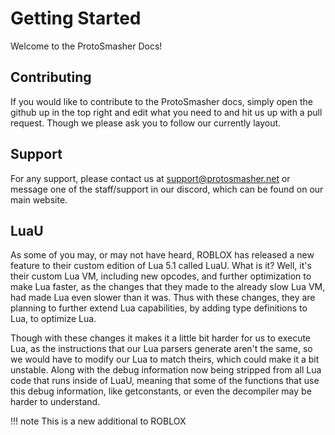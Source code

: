 # Getting Started
Welcome to the ProtoSmasher Docs!

## Contributing
If you would like to contribute to the ProtoSmasher docs, simply open the github up in the top right and edit what you need to and hit us up with a pull request. Though we please ask you to follow our currently layout.

## Support
For any support, please contact us at support@protosmasher.net or message one of the staff/support in our discord, which can be found on our main website.

## LuaU
As some of you may, or may not have heard, ROBLOX has released a new feature to their custom edition of Lua 5.1 called LuaU. What is it? Well, it's their custom Lua VM, including new opcodes, and further optimization to make Lua faster, as the changes that they made to the already slow Lua VM, had made Lua even slower than it was. Thus with these changes, they are planning to further extend Lua capabilities, by adding type definitions to Lua, to optimize Lua.

Though with these changes it makes it a little bit harder for us to execute Lua, as the instructions that our Lua parsers generate aren't the same, so we would have to modify our Lua to match theirs, which could make it a bit unstable. Along with the debug information now being stripped from all Lua code that runs inside of LuaU, meaning that some of the functions that use this debug information, like getconstants, or even the decompiler may be harder to understand.

!!! note
    This is a new additional to ROBLOX
